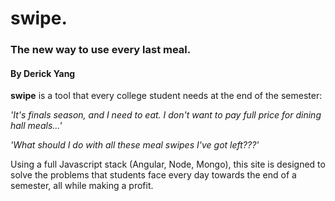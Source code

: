 # swipe.
### The new way to use every last meal.

#### By Derick Yang

**swipe** is a tool that every college student needs at the end of the semester: 

*'It's finals season, and I need to eat. I don't want to pay full price for dining hall meals...'*

*'What should I do with all these meal swipes I've got left???'*

Using a full Javascript stack (Angular, Node, Mongo), this site is designed to solve the problems that students face every day towards the end of a semester, all while making a profit.
